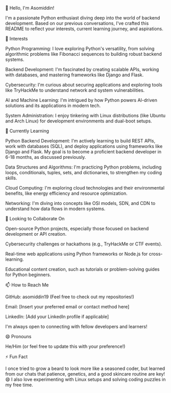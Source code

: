 👋 Hello, I'm Asomiddin!

I'm a passionate Python enthusiast diving deep into the world of backend development. Based on our previous conversations, I've crafted this README to reflect your interests, current learning journey, and aspirations.

👀 Interests





Python Programming: I love exploring Python's versatility, from solving algorithmic problems like Fibonacci sequences to building robust backend systems.



Backend Development: I'm fascinated by creating scalable APIs, working with databases, and mastering frameworks like Django and Flask.



Cybersecurity: I'm curious about securing applications and exploring tools like TryHackMe to understand network and system vulnerabilities.



AI and Machine Learning: I'm intrigued by how Python powers AI-driven solutions and its applications in modern tech.



System Administration: I enjoy tinkering with Linux distributions (like Ubuntu and Arch Linux) for development environments and dual-boot setups.

🌱 Currently Learning





Python Backend Development: I'm actively learning to build REST APIs, work with databases (SQL), and deploy applications using frameworks like Django and Flask. My goal is to become a proficient backend developer in 6-18 months, as discussed previously.



Data Structures and Algorithms: I'm practicing Python problems, including loops, conditionals, tuples, sets, and dictionaries, to strengthen my coding skills.



Cloud Computing: I'm exploring cloud technologies and their environmental benefits, like energy efficiency and resource optimization.



Networking: I'm diving into concepts like OSI models, SDN, and CDN to understand how data flows in modern systems.

💞️ Looking to Collaborate On





Open-source Python projects, especially those focused on backend development or API creation.



Cybersecurity challenges or hackathons (e.g., TryHackMe or CTF events).



Real-time web applications using Python frameworks or Node.js for cross-learning.



Educational content creation, such as tutorials or problem-solving guides for Python beginners.

📫 How to Reach Me





GitHub: asomiddin19 (Feel free to check out my repositories!)



Email: [Insert your preferred email or contact method here]



LinkedIn: [Add your LinkedIn profile if applicable]



I'm always open to connecting with fellow developers and learners!

😄 Pronouns





He/Him (or feel free to update this with your preference!)

⚡ Fun Fact





I once tried to grow a beard to look more like a seasoned coder, but learned from our chats that patience, genetics, and a good skincare routine are key! 😄 I also love experimenting with Linux setups and solving coding puzzles in my free time.
